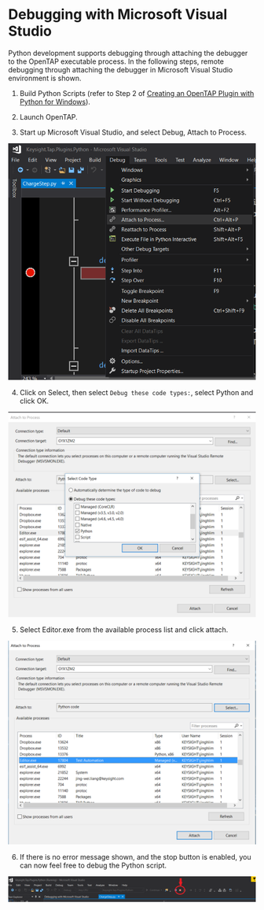 # Debugging with Microsoft Visual Studio
Python development supports debugging through attaching the debugger to the OpenTAP executable process. In the following steps, remote debugging through attaching the debugger in Microsoft Visual Studio environment is shown.

1. Build Python Scripts (refer to Step 2 of [Creating an OpenTAP Plugin with Python for Windows](./Creating_a_plugin_with_Python_for_Windows.md)).

2. Launch OpenTAP.

3. Start up Microsoft Visual Studio, and select Debug, Attach to Process.

![](./Images/PythonDebug_AttachToProcess.png)

4. Click on Select, then select `Debug these code types:`, select Python and click OK.
 
![](./Images/PythonDebug_DebugTheseCodeTypes.png)

5. Select Editor.exe from the available process list and click attach.

![](./Images/PythonDebug_KeysightTapGuiExe.png)

6. If there is no error message shown, and the stop button is enabled, you can now feel free to debug the Python script.

![](./Images/PythonDebug_StopButtonEnabled.png)

